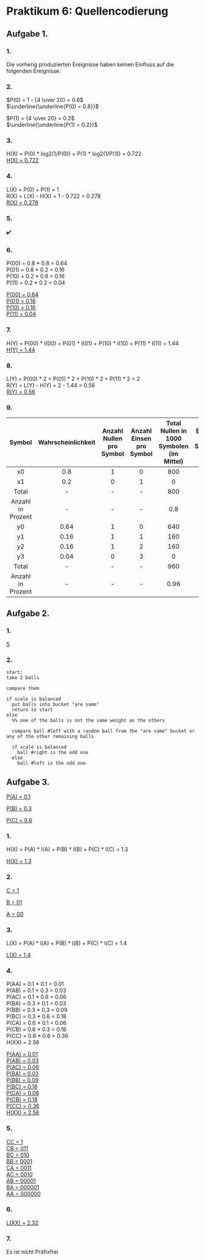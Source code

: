 # Praktikum 6: Quellencodierung

## Aufgabe 1.

### 1.

Die vorherig produzierten Ereignisse haben keinen Einfluss auf die folgenden Ereignisse.

### 2.

$P(0) = 1 - {4 \over 20} = 0.8$\
$\underline{\underline{P(0) = 0.8}}$

$P(1) = {4 \over 20} = 0.2$\
$\underline{\underline{P(1) = 0.2}}$

### 3.

H(X) = P(0) * log2(1/P(0)) + P(1) * log2(1/P(1)) = 0.722\
<ins>H(X) = 0.722</ins>

### 4.

L(X) = P(0) + P(1) = 1\
R(X) = L(X) - H(X) = 1 - 0.722 = 0.278\
<ins>R(X) = 0.278</ins>

### 5.

:heavy_check_mark:

### 6.

P(00) = 0.8 * 0.8 = 0.64\
P(01) = 0.8 * 0.2 = 0.16\
P(10) = 0.2 * 0.8 = 0.16\
P(11) = 0.2 * 0.2 = 0.04

<ins>P(00) = 0.64</ins>\
<ins>P(01) = 0.16</ins>\
<ins>P(10) = 0.16</ins>\
<ins>P(11) = 0.04</ins>

### 7.

H(Y) = P(00) * I(00) + P(01) * I(01) + P(10) * I(10) + P(11) * I(11) = 1.44\
<ins>H(Y) = 1.44</ins>

### 8.

L(Y) = P(00) * 2 + P(01) * 2 + P(10) * 2 + P(11) * 2 = 2\
R(Y) = L(Y) - H(Y) = 2 - 1.44 = 0.56\
<ins>R(Y) = 0.56</ins>

### 9.

|Symbol|Wahrscheinlichkeit|Anzahl Nullen pro Symbol|Anzahl Einsen pro Symbol|Total Nullen in 1000 Symbolen (im Mittel)|Total Einsen in 100 Symbolen (im Mittel)|
|:-:|:-:|:-:|:-:|:-:|:-:|
|x0|0.8|1|0|800|0|
|x1|0.2|0|1|0|200|
|Total|-|-|-|800|200|
|Anzahl in Prozent|-|-|-|0.8|0.2|
|y0|0.64|1|0|640|0|
|y1|0.16|1|1|160|160|
|y2|0.16|1|2|160|320|
|y3|0.04|0|3|0|120|
|Total|-|-|-|960|600|
|Anzahl in Prozent|-|-|-|0.96|0.6|

## Aufgabe 2.

### 1.

<ins>5</ins>

### 2.

```
start:
take 2 balls

compare them

if scale is balanced
  put balls into bucket "are same"
  return to start
else
  %% one of the balls is not the same weight as the others

  compare ball #left with a random ball from the "are same" bucket or any of the other remaining balls

  if scale is balanced
    ball #right is the odd one
  else
    ball #left is the odd one
```

## Aufgabe 3.

<ins>P(A) = 0.1</ins>

<ins>P(B) = 0.3</ins>

<ins>P(C) = 0.6</ins>

### 1.

H(X) = P(A) * I(A) + P(B) * I(B) + P(C) * I(C) = 1.3

<ins>H(X) = 1.3</ins>

### 2.

<ins>C = 1</ins>

<ins>B = 01</ins>

<ins>A = 00</ins>

### 3.

L(X) = P(A) * l(A) + P(B) * l(B) + P(C) * l(C) = 1.4

<ins>L(X) = 1.4</ins>

### 4.

P(AA) = 0.1 * 0.1 = 0.01\
P(AB) = 0.1 * 0.3 = 0.03\
P(AC) = 0.1 * 0.6 = 0.06\
P(BA) = 0.3 * 0.1 = 0.03\
P(BB) = 0.3 * 0.3 = 0.09\
P(BC) = 0.3 * 0.6 = 0.18\
P(CA) = 0.6 * 0.1 = 0.06\
P(CB) = 0.6 * 0.3 = 0.18\
P(CC) = 0.6 * 0.6 = 0.36\
H(XX) = 2.56

<ins>P(AA) = 0.01</ins>\
<ins>P(AB) = 0.03</ins>\
<ins>P(AC) = 0.06</ins>\
<ins>P(BA) = 0.03</ins>\
<ins>P(BB) = 0.09</ins>\
<ins>P(BC) = 0.18</ins>\
<ins>P(CA) = 0.06</ins>\
<ins>P(CB) = 0.18</ins>\
<ins>P(CC) = 0.36</ins>\
<ins>H(XX) = 2.56</ins>

### 5.

<ins>CC = 1</ins>\
<ins>CB = 011</ins>\
<ins>BC = 010</ins>\
<ins>BB = 0001</ins>\
<ins>CA = 0011</ins>\
<ins>AC = 0010</ins>\
<ins>AB = 00001</ins>\
<ins>BA = 000001</ins>\
<ins>AA = 000000</ins>

### 6.

<ins>L(XX) = 2.32</ins>

### 7.

Es ist nicht Präfixfrei
